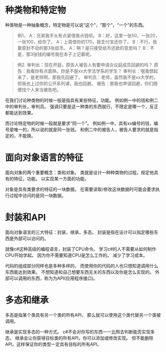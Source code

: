 ﻿# 种类物和特定物
种类物是一种抽象概念，特定物是可以说“这个”，“那个”，“一个”的东西。

>例1。
A：兄弟我手头有点紧借我点钱呗。
B：好，这里一张50，一张20，一张100，给你了。
A：上周借你的170，我支付宝还你了。
B：不行，我要原封不动的那3张纸币。
A：啊？是只接受纸币还款的意思吗？
B：不是，那3张钱的编号我在本子上记着呢。

>例2.
审判长：现在开庭，原告人被告人有要申请合议庭成员回避的吗？
原告：我看你有点面熟，你是不是xx大学法学系的学生？
审判长：哦我想起来了，是老师啊，那我先回避了。
审判员：老师，虽然我不是xx大学的，但我也上过你的公开系列课，我也回避。
被告：那我也申请回避，你们随便找个人来当被告吧。

在我们讨论种类物的时候一般是指具有某些特征，功能。
例如例一中的钱和例二中的审判长，审判员。
强调只要是这一种类的东西就行，不限定是哪一个，反正都能达到效果。

而讨论特定物的时候一般就是要求“同一个”。
例如例一中，具有xx编号的钱，编号是唯一的，所以说的就是同一张钱。
和例二中的被告人，被告人要求的就是指定的，不能换。

# 面向对象语言的特征
面向对象的两个重要概念：类和对象。
类就是设计一种种类物的过程。规定他具有的特征，功能。
以实现某一方面的功能。

对象是具有类要求的特征的一块数据。
在需要读取/修改这块数据时可能会要求执行过程中访问的是同一块数据。

# 封装和API
面向对象语言的三大特征：封装，继承，多态。
封装是指在设计可以指定哪些东西是外部可以访问的。

就像c#这种高级的编程语言，封装了CPU命令。
学习c#的人不需要从如何制作CPU开始学起。
因为你不需要知道CPU是怎么工作的。
减少了学习成本。

代码的组成部分同样也是多种多样的，
而使用你的代码的人也只想知道调用什么东西能达到效果。
不想知道和自己想要东西无关的东西以及你是怎么实现的。
外部可以调用的东西，称为为API(应用程序接口)。

# 多态和继承
多态是指某个类具有另一个类的所有API，
那么就可以使用这个类代替另一个类被调用。

继承是实现多态的一种方式。
c#不会对你写的东西一一比照去判断能否实现多态，
继承会让你获得目标类的所有API，你可以添加或修改实现。
但不能删除API。这样保证你的类型一定具有目标的所有API。